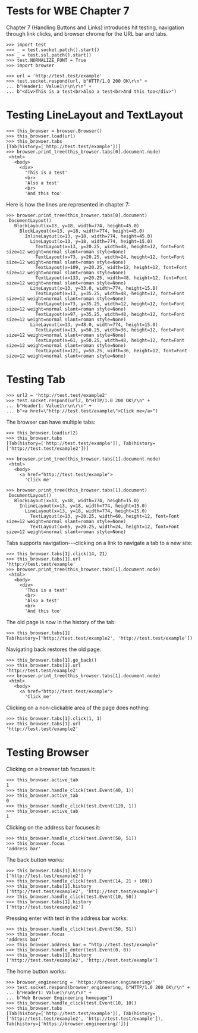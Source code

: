 Tests for WBE Chapter 7
=======================

Chapter 7 (Handling Buttons and Links) introduces hit testing, navigation
through link clicks, and browser chrome for the URL bar and tabs.

    >>> import test
    >>> _ = test.socket.patch().start()
    >>> _ = test.ssl.patch().start()
    >>> test.NORMALIZE_FONT = True
    >>> import browser

    >>> url = 'http://test.test/example'
    >>> test.socket.respond(url, b"HTTP/1.0 200 OK\r\n" +
    ... b"Header1: Value1\r\n\r\n" +
    ... b"<div>This is a test<br>Also a test<br>And this too</div>")

Testing LineLayout and TextLayout
=================================

    >>> this_browser = browser.Browser()
    >>> this_browser.load(url)
    >>> this_browser.tabs
    [Tab(history=['http://test.test/example'])]
    >>> browser.print_tree(this_browser.tabs[0].document.node)
     <html>
       <body>
         <div>
           'This is a test'
           <br>
           'Also a test'
           <br>
           'And this too'

Here is how the lines are represented in chapter 7:

    >>> browser.print_tree(this_browser.tabs[0].document)
     DocumentLayout()
       BlockLayout(x=13, y=18, width=774, height=45.0)
         BlockLayout(x=13, y=18, width=774, height=45.0)
           InlineLayout(x=13, y=18, width=774, height=45.0)
             LineLayout(x=13, y=18, width=774, height=15.0)
               TextLayout(x=13, y=20.25, width=48, height=12, font=Font size=12 weight=normal slant=roman style=None)
               TextLayout(x=73, y=20.25, width=24, height=12, font=Font size=12 weight=normal slant=roman style=None)
               TextLayout(x=109, y=20.25, width=12, height=12, font=Font size=12 weight=normal slant=roman style=None)
               TextLayout(x=133, y=20.25, width=48, height=12, font=Font size=12 weight=normal slant=roman style=None)
             LineLayout(x=13, y=33.0, width=774, height=15.0)
               TextLayout(x=13, y=35.25, width=48, height=12, font=Font size=12 weight=normal slant=roman style=None)
               TextLayout(x=73, y=35.25, width=12, height=12, font=Font size=12 weight=normal slant=roman style=None)
               TextLayout(x=97, y=35.25, width=48, height=12, font=Font size=12 weight=normal slant=roman style=None)
             LineLayout(x=13, y=48.0, width=774, height=15.0)
               TextLayout(x=13, y=50.25, width=36, height=12, font=Font size=12 weight=normal slant=roman style=None)
               TextLayout(x=61, y=50.25, width=48, height=12, font=Font size=12 weight=normal slant=roman style=None)
               TextLayout(x=121, y=50.25, width=36, height=12, font=Font size=12 weight=normal slant=roman style=None)


Testing Tab
===========

    >>> url2 = 'http://test.test/example2'
    >>> test.socket.respond(url2, b"HTTP/1.0 200 OK\r\n" +
    ... b"Header1: Value1\r\n\r\n" +
    ... b"<a href=\"http://test.test/example\">Click me</a>")

The browser can have multiple tabs:

    >>> this_browser.load(url2)
    >>> this_browser.tabs
    [Tab(history=['http://test.test/example']), Tab(history=['http://test.test/example2'])]

    >>> browser.print_tree(this_browser.tabs[1].document.node)
     <html>
       <body>
         <a href="http://test.test/example">
           'Click me'

    >>> browser.print_tree(this_browser.tabs[1].document)
     DocumentLayout()
       BlockLayout(x=13, y=18, width=774, height=15.0)
         InlineLayout(x=13, y=18, width=774, height=15.0)
           LineLayout(x=13, y=18, width=774, height=15.0)
             TextLayout(x=13, y=20.25, width=60, height=12, font=Font size=12 weight=normal slant=roman style=None)
             TextLayout(x=85, y=20.25, width=24, height=12, font=Font size=12 weight=normal slant=roman style=None)

Tabs supports navigation---clicking on a link to navigate a tab to a new site:

    >>> this_browser.tabs[1].click(14, 21)
    >>> this_browser.tabs[1].url
    'http://test.test/example'
    >>> browser.print_tree(this_browser.tabs[1].document.node)
     <html>
       <body>
         <div>
           'This is a test'
           <br>
           'Also a test'
           <br>
           'And this too'

The old page is now in the history of the tab:

    >>> this_browser.tabs[1]
    Tab(history=['http://test.test/example2', 'http://test.test/example'])

Navigating back restores the old page:

    >>> this_browser.tabs[1].go_back()
    >>> this_browser.tabs[1].url
    'http://test.test/example2'
    >>> browser.print_tree(this_browser.tabs[1].document.node)
     <html>
       <body>
         <a href="http://test.test/example">
           'Click me'

Clicking on a non-clickable area of the page does nothing:

    >>> this_browser.tabs[1].click(1, 1)
    >>> this_browser.tabs[1].url
    'http://test.test/example2'

Testing Browser
===============

Clicking on a browser tab focuses it:

    >>> this_browser.active_tab
    1
    >>> this_browser.handle_click(test.Event(40, 1))
    >>> this_browser.active_tab
    0
    >>> this_browser.handle_click(test.Event(120, 1))
    >>> this_browser.active_tab
    1

Clicking on the address bar focuses it:

    >>> this_browser.handle_click(test.Event(50, 51))
    >>> this_browser.focus
    'address bar'

The back button works:

    >>> this_browser.tabs[1].history
    ['http://test.test/example2']
    >>> this_browser.handle_click(test.Event(14, 21 + 100))
    >>> this_browser.tabs[1].history
    ['http://test.test/example2', 'http://test.test/example']
    >>> this_browser.handle_click(test.Event(10, 50))
    >>> this_browser.tabs[1].history
    ['http://test.test/example2']

Pressing enter with text in the address bar works:

    >>> this_browser.handle_click(test.Event(50, 51))
    >>> this_browser.focus
    'address bar'
    >>> this_browser.address_bar = "http://test.test/example"
    >>> this_browser.handle_enter(test.Event(0, 0))
    >>> this_browser.tabs[1].history
    ['http://test.test/example2', 'http://test.test/example']

The home button works:

    >>> browser_engineering = 'https://browser.engineering/'
    >>> test.socket.respond(browser_engineering, b"HTTP/1.0 200 OK\r\n" +
    ... b"Header1: Value1\r\n\r\n" +
    ... b"Web Browser Engineering homepage")
    >>> this_browser.handle_click(test.Event(10, 10))
    >>> this_browser.tabs
    [Tab(history=['http://test.test/example']), Tab(history=['http://test.test/example2', 'http://test.test/example']), Tab(history=['https://browser.engineering/'])]
